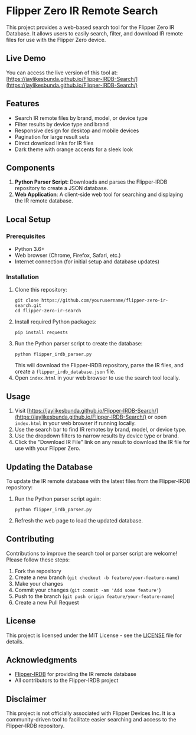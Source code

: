 # Flipper Zero IR Remote Search

This project provides a web-based search tool for the Flipper Zero IR Database. It allows users to easily search, filter, and download IR remote files for use with the Flipper Zero device.

## Live Demo

You can access the live version of this tool at: [https://jaylikesbunda.github.io/Flipper-IRDB-Search/](https://jaylikesbunda.github.io/Flipper-IRDB-Search/)

## Features

- Search IR remote files by brand, model, or device type
- Filter results by device type and brand
- Responsive design for desktop and mobile devices
- Pagination for large result sets
- Direct download links for IR files
- Dark theme with orange accents for a sleek look

## Components

1. **Python Parser Script**: Downloads and parses the Flipper-IRDB repository to create a JSON database.
2. **Web Application**: A client-side web tool for searching and displaying the IR remote database.

## Local Setup

### Prerequisites

- Python 3.6+
- Web browser (Chrome, Firefox, Safari, etc.)
- Internet connection (for initial setup and database updates)

### Installation

1. Clone this repository:
   ```
   git clone https://github.com/yourusername/flipper-zero-ir-search.git
   cd flipper-zero-ir-search
   ```
2. Install required Python packages:
   ```
   pip install requests
   ```
3. Run the Python parser script to create the database:
   ```
   python flipper_irdb_parser.py
   ```
   This will download the Flipper-IRDB repository, parse the IR files, and create a `flipper_irdb_database.json` file.
4. Open `index.html` in your web browser to use the search tool locally.

## Usage

1. Visit [https://jaylikesbunda.github.io/Flipper-IRDB-Search/](https://jaylikesbunda.github.io/Flipper-IRDB-Search/) or open `index.html` in your web browser if running locally.
2. Use the search bar to find IR remotes by brand, model, or device type.
3. Use the dropdown filters to narrow results by device type or brand.
4. Click the "Download IR File" link on any result to download the IR file for use with your Flipper Zero.

## Updating the Database

To update the IR remote database with the latest files from the Flipper-IRDB repository:

1. Run the Python parser script again:
   ```
   python flipper_irdb_parser.py
   ```
2. Refresh the web page to load the updated database.

## Contributing

Contributions to improve the search tool or parser script are welcome! Please follow these steps:

1. Fork the repository
2. Create a new branch (`git checkout -b feature/your-feature-name`)
3. Make your changes
4. Commit your changes (`git commit -am 'Add some feature'`)
5. Push to the branch (`git push origin feature/your-feature-name`)
6. Create a new Pull Request

## License

This project is licensed under the MIT License - see the [LICENSE](LICENSE) file for details.

## Acknowledgments

- [Flipper-IRDB](https://github.com/logickworkshop/Flipper-IRDB) for providing the IR remote database
- All contributors to the Flipper-IRDB project

## Disclaimer

This project is not officially associated with Flipper Devices Inc. It is a community-driven tool to facilitate easier searching and access to the Flipper-IRDB repository.
